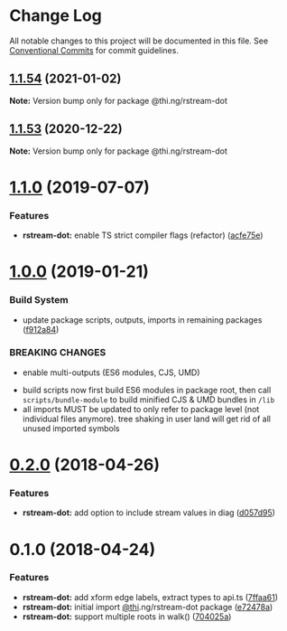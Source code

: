 # Change Log

All notable changes to this project will be documented in this file.
See [Conventional Commits](https://conventionalcommits.org) for commit guidelines.

## [1.1.54](https://github.com/thi-ng/umbrella/compare/@thi.ng/rstream-dot@1.1.53...@thi.ng/rstream-dot@1.1.54) (2021-01-02)

**Note:** Version bump only for package @thi.ng/rstream-dot





## [1.1.53](https://github.com/thi-ng/umbrella/compare/@thi.ng/rstream-dot@1.1.52...@thi.ng/rstream-dot@1.1.53) (2020-12-22)

**Note:** Version bump only for package @thi.ng/rstream-dot





# [1.1.0](https://github.com/thi-ng/umbrella/compare/@thi.ng/rstream-dot@1.0.26...@thi.ng/rstream-dot@1.1.0) (2019-07-07)

### Features

* **rstream-dot:** enable TS strict compiler flags (refactor) ([acfe75e](https://github.com/thi-ng/umbrella/commit/acfe75e))

# [1.0.0](https://github.com/thi-ng/umbrella/compare/@thi.ng/rstream-dot@0.2.64...@thi.ng/rstream-dot@1.0.0) (2019-01-21)

### Build System

* update package scripts, outputs, imports in remaining packages ([f912a84](https://github.com/thi-ng/umbrella/commit/f912a84))

### BREAKING CHANGES

* enable multi-outputs (ES6 modules, CJS, UMD)

- build scripts now first build ES6 modules in package root, then call
  `scripts/bundle-module` to build minified CJS & UMD bundles in `/lib`
- all imports MUST be updated to only refer to package level
  (not individual files anymore). tree shaking in user land will get rid of
  all unused imported symbols

<a name="0.2.0"></a>
# [0.2.0](https://github.com/thi-ng/umbrella/compare/@thi.ng/rstream-dot@0.1.2...@thi.ng/rstream-dot@0.2.0) (2018-04-26)

### Features

* **rstream-dot:** add option to include stream values in diag ([d057d95](https://github.com/thi-ng/umbrella/commit/d057d95))

<a name="0.1.0"></a>
# 0.1.0 (2018-04-24)

### Features

* **rstream-dot:** add xform edge labels, extract types to api.ts ([7ffaa61](https://github.com/thi-ng/umbrella/commit/7ffaa61))
* **rstream-dot:** initial import [@thi](https://github.com/thi).ng/rstream-dot package ([e72478a](https://github.com/thi-ng/umbrella/commit/e72478a))
* **rstream-dot:** support multiple roots in walk() ([704025a](https://github.com/thi-ng/umbrella/commit/704025a))
